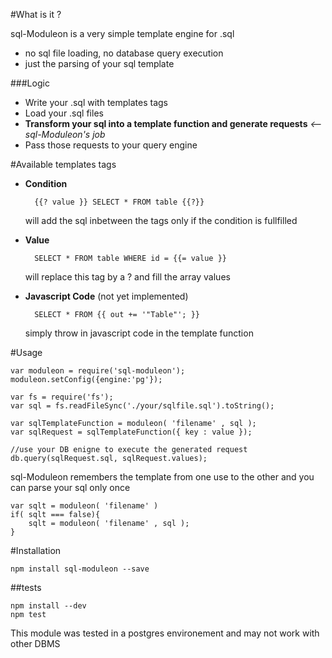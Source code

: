 #What is it ?

sql-Moduleon is a very simple template engine for .sql
- no sql file loading, no database query execution
- just the parsing of your sql template

###Logic

- Write your .sql with templates tags
- Load your .sql files
- **Transform your sql into a template function and generate requests** *<-- sql-Moduleon's job*
- Pass those requests to your query engine

#Available templates tags
	
- **Condition** 

		{{? value }} SELECT * FROM table {{?}}

	will add the sql inbetween the tags only if the condition is fullfilled

- **Value**

		SELECT * FROM table WHERE id = {{= value }} 

	will replace this tag by a ? and fill the array values

- **Javascript Code** (not yet implemented)

 		SELECT * FROM {{ out += '"Table"'; }} 

 	simply throw in javascript code in the template function


#Usage

```
var moduleon = require('sql-moduleon');
moduleon.setConfig({engine:'pg'});

var fs = require('fs');
var sql = fs.readFileSync('./your/sqlfile.sql').toString();

var sqlTemplateFunction = moduleon( 'filename' , sql );
var sqlRequest = sqlTemplateFunction({ key : value });

//use your DB enigne to execute the generated request 
db.query(sqlRequest.sql, sqlRequest.values);
```

sql-Moduleon remembers the template from one use to the other and you can parse your sql only once
```
var sqlt = moduleon( 'filename' )
if( sqlt === false){
	sqlt = moduleon( 'filename' , sql );
}
```

#Installation

`npm install sql-moduleon --save`

##tests

```
npm install --dev
npm test
```

This module was tested in a postgres environement and may not work with other DBMS